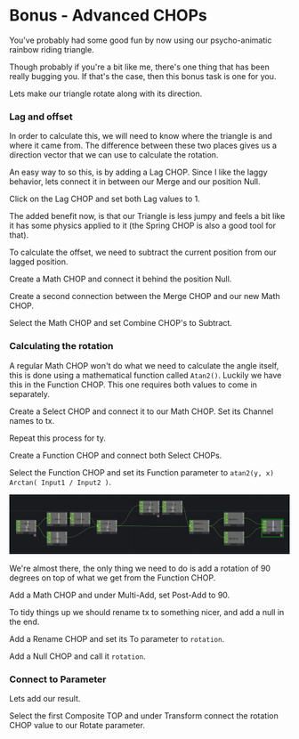 # Bonus - Advanced CHOPs

You've probably had some good fun by now using our psycho-animatic rainbow riding triangle. 

Though probably if you're a bit like me, there's one thing that has been really bugging you. If that's the case, then this bonus task is one for you.

Lets make our triangle rotate along with its direction.

### Lag and offset

In order to calculate this, we will need to know where the triangle is and where it came from. The difference between these two places gives us a direction vector that we can use to calculate the rotation.

An easy way to so this, is by adding a Lag CHOP. Since I like the laggy behavior, lets connect it in between our Merge and our position Null.

Click on the Lag CHOP and set both Lag values to 1.

The added benefit now, is that our Triangle is less jumpy and feels a bit like it has some physics applied to it \(the Spring CHOP is also a good tool for that\).

To calculate the offset, we need to subtract the current position from our lagged position.

Create a Math CHOP and connect it behind the position Null.

Create a second connection between the Merge CHOP and our new Math CHOP.

Select the Math CHOP and set Combine CHOP's to Subtract.

### Calculating the rotation

A regular Math CHOP won't do what we need to calculate the angle itself, this is done using a mathematical function called `Atan2()`. Luckily we have this in the Function CHOP. This one requires both values to come in separately.

Create a Select CHOP and connect it to our Math CHOP. Set its Channel names to tx. 

Repeat this process for ty.

Create a Function CHOP and connect both Select CHOPs.

Select the Function CHOP and set its Function parameter to `atan2(y, x) Arctan( Input1 / Input2 )`.

![](../../../.gitbook/assets/image%20%2812%29.png)

We're almost there, the only thing we need to do is add a rotation of 90 degrees on top of what we get from the Function CHOP.

Add a Math CHOP and under Multi-Add, set Post-Add to 90.

To tidy things up we should rename tx to something nicer, and add a null in the end.

Add a Rename CHOP and set its To parameter to `rotation`.

Add a Null CHOP and call it `rotation`.

### Connect to Parameter

Lets add our result.

Select the first Composite TOP and under Transform connect the rotation CHOP value to our Rotate parameter.



